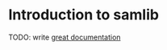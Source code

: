 # Introduction to samlib

TODO: write [great documentation](http://jacobian.org/writing/what-to-write/)
